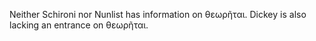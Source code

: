 Neither Schironi nor Nunlist has information on θεωρῆται.
Dickey is also lacking an entrance on θεωρῆται.
